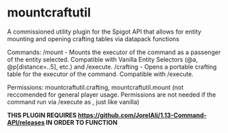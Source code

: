 # mountcraftutil
 A commissioned utility plugin for the Spigot API that allows for entity mounting and opening crafting tables via datapack functions

Commands:
/mount <entitySelector> - Mounts the executor of the command as a passenger of the entity selected. Compatible with Vanilla Entity Selectors (@a, @p[distance=..5], etc.) and /execute.
/crafting - Opens a portable crafting table for the executor of the command. Compatible with /execute.

Permissions: mountcraftutil.crafting, mountcraftutil.mount (not reccomended for general player usage. Permissions are not needed if the command run via /execute as <player>, just like vanilla)

**THIS PLUGIN REQUIRES https://github.com/JorelAli/1.13-Command-API/releases IN ORDER TO FUNCTION**
